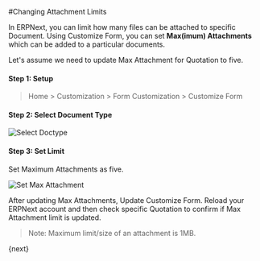 <!-- add-breadcrumbs -->
#Changing Attachment Limits

In ERPNext, you can limit how many files can be attached to specific Document. Using Customize Form, you can set **Max(imum) Attachments** which can be added to a particular documents.

Let's assume we need to update Max Attachment for Quotation to five.

#### Step 1: Setup

> Home > Customization > Form Customization > Customize Form

#### Step 2: Select Document Type

<img alt="Select Doctype" class="screenshot" src="{{docs_base_url}}/assets/img/customize/customize-increase-max-attachments-1.png">

#### Step 3: Set Limit

Set Maximum Attachments as five.

<img alt="Set Max Attachment" class="screenshot" src="{{docs_base_url}}/assets/img/customize/customize-increase-max-attachments.png">

After updating Max Attachments, Update Customize Form. Reload your ERPNext account and then check specific Quotation to confirm if Max Attachment limit is updated.

> Note: Maximum limit/size of an attachment is 1MB.

{next}

<!-- markdown -->
